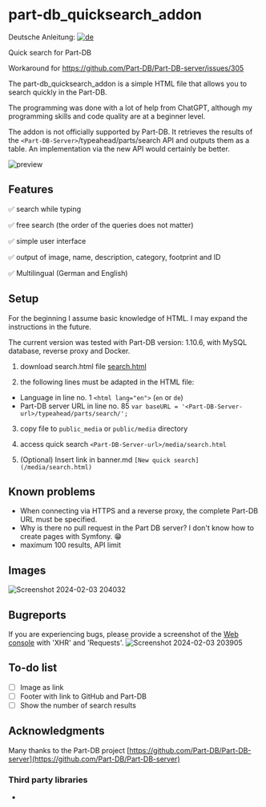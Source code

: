 # part-db_quicksearch_addon

Deutsche Anleitung: [![de](https://img.shields.io/badge/lang-de-green.svg)](https://github.com/RaptorDE/part-db_quicksearch_addon/blob/main/README.de.md)

Quick search for Part-DB

Workaround for https://github.com/Part-DB/Part-DB-server/issues/305

The part-db_quicksearch_addon is a simple HTML file that allows you to search quickly in the Part-DB.

The programming was done with a lot of help from ChatGPT, although my programming skills and code quality are at a beginner level.

The addon is not officially supported by Part-DB. It retrieves the results of the `<Part-DB-Server>`/typeahead/parts/search API and outputs them as a table.
An implementation via the new API would certainly be better.

![preview](https://github.com/RaptorDE/part-db_quicksearch_addon/assets/37591931/8fce4785-9ee9-4919-aef6-2d744413ac32)

## Features
:white_check_mark: search while typing

:white_check_mark: free search (the order of the queries does not matter)

:white_check_mark: simple user interface

:white_check_mark: output of image, name, description, category, footprint and ID

:white_check_mark: Multilingual (German and English)

## Setup
For the beginning I assume basic knowledge of HTML.
I may expand the instructions in the future.

The current version was tested with Part-DB version: 1.10.6, with MySQL database, reverse proxy and Docker.

1. download search.html file [search.html](https://github.com/RaptorDE/part-db_quicksearch_addon/blob/main/search.html) 

2. the following lines must be adapted in the HTML file:
* Language in line no. 1 `<html lang="en">` (`en` or `de`)
* Part-DB server URL in line no. 85 `var baseURL = '<Part-DB-Server-url>/typeahead/parts/search/';`

3. copy file to `public_media` or `public/media` directory

4. access quick search `<Part-DB-Server-url>/media/search.html`

5. (Optional) Insert link in banner.md
`[New quick search](/media/search.html)`

## Known problems
* When connecting via HTTPS and a reverse proxy, the complete Part-DB URL must be specified.
* Why is there no pull request in the Part DB server? I don't know how to create pages with Symfony. 😁
* maximum 100 results, API limit

## Images
![Screenshot 2024-02-03 204032](https://github.com/RaptorDE/part-db_quicksearch_addon/assets/37591931/1245374e-421f-4316-8ba8-bcd54d101929)


## Bugreports
If you are experiencing bugs, please provide a screenshot of the [Web console](https://firefox-source-docs.mozilla.org/devtools-user/web_console/) with 'XHR' and 'Requests'.
![Screenshot 2024-02-03 203905](https://github.com/RaptorDE/part-db_quicksearch_addon/assets/37591931/4d530d19-fd9b-4e78-af04-10057791ae1e)

## To-do list
- [ ] Image as link
- [ ] Footer with link to GitHub and Part-DB
- [ ] Show the number of search results

## Acknowledgments
Many thanks to the Part-DB project [https://github.com/Part-DB/Part-DB-server](https://github.com/Part-DB/Part-DB-server)

### Third party libraries
*
